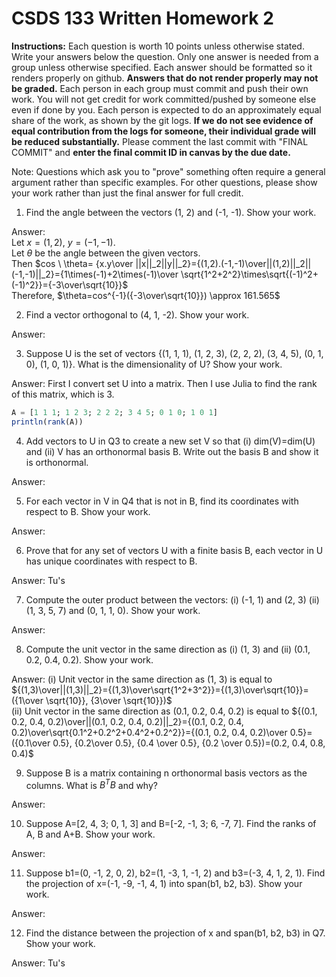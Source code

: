 # CSDS 133 Written Homework 2
**Instructions:** Each question is worth 10 points unless otherwise stated. Write your answers below the question. Only one answer is needed from a group unless otherwise specified. Each answer should be formatted so it renders properly on github. **Answers that do not render properly may not be graded.** Each person in each group must commit and push their own work. You will not get credit for work committed/pushed by someone else even if done by you. Each person is expected to do an approximately equal share of the work, as shown by the git logs. **If we do not see evidence of equal contribution from the logs for someone, their individual grade will be reduced substantially.** Please comment the last commit with "FINAL COMMIT" and **enter the final commit ID in canvas by the due date.**

Note: Questions which ask you to "prove" something often require a general argument rather than specific examples. For other questions, please show your work rather than just the final answer for full credit.

1. Find the angle between the vectors (1, 2) and (-1, -1). Show your work.

Answer:\
Let $x=(1,2)$, $y=(-1,-1)$.\
Let $\theta$ be the angle between the given vectors.\
Then $cos \ \theta= {x.y\over ||x||_2||y||_2}={(1,2).(-1,-1)\over||(1,2)||_2||(-1,-1)||_2}={1\times(-1)+2\times(-1)\over \sqrt{1^2+2^2}\times\sqrt{(-1)^2+(-1)^2}}={-3\over\sqrt{10}}$\
Therefore, $\theta=cos^{-1}({-3\over\sqrt{10}}) \approx 161.565$

2. Find a vector orthogonal to (4, 1, -2). Show your work. 

Answer:


3. Suppose U is the set of vectors {(1, 1, 1), (1, 2, 3), (2, 2, 2), (3, 4, 5), (0, 1, 0), (1, 0, 1)}. What is the dimensionality of U? Show your work.

Answer: First I convert set U into a matrix. Then I use Julia to find the rank of this matrix, which is 3.

```julia
A = [1 1 1; 1 2 3; 2 2 2; 3 4 5; 0 1 0; 1 0 1]
println(rank(A))
```

4. Add vectors to U in Q3 to create a new set V so that (i) dim(V)=dim(U) and (ii) V has an orthonormal basis B. Write out the basis B and show it is orthonormal.

Answer: 

5.  For each vector in V in Q4 that is not in B, find its coordinates with respect to B. Show your work.

Answer: 

6. Prove that for any set of vectors U with a finite basis B, each vector in U has unique coordinates with respect to B.

Answer: Tu's

7. Compute the outer product between the vectors: (i) (-1, 1) and (2, 3) (ii) (1, 3, 5, 7) and (0, 1, 1, 0). Show your work.

Answer: 

8. Compute the unit vector in the same direction as (i) (1, 3) and (ii) (0.1, 0.2, 0.4, 0.2). Show your work.

Answer:
(i) Unit vector in the same direction as (1, 3) is equal to ${(1,3)\over||(1,3)||_2}={(1,3)\over\sqrt{1^2+3^2}}={(1,3)\over\sqrt{10}}=({1\over \sqrt{10}}, {3\over \sqrt{10}})$\
(ii) Unit vector in the same direction as (0.1, 0.2, 0.4, 0.2) is equal to ${(0.1, 0.2, 0.4, 0.2)\over||(0.1, 0.2, 0.4, 0.2)||_2}={(0.1, 0.2, 0.4, 0.2)\over\sqrt{0.1^2+0.2^2+0.4^2+0.2^2}}={(0.1, 0.2, 0.4, 0.2)\over 0.5}=({0.1\over 0.5}, {0.2\over 0.5}, {0.4 \over 0.5}, {0.2 \over 0.5})=(0.2, 0.4, 0.8, 0.4)$

9. Suppose B is a matrix containing n orthonormal basis vectors as the columns. What is $B^{T}B$ and why?

Answer:

10. Suppose A=[2, 4, 3; 0, 1, 3] and B=[-2, -1, 3; 6, -7, 7]. Find the ranks of A, B and A+B. Show your work.

Answer:

11. Suppose b1=(0, -1, 2, 0, 2), b2=(1, -3, 1, -1, 2) and b3=(-3, 4, 1, 2, 1). Find the projection of x=(-1, -9, -1, 4, 1) into span(b1, b2, b3). Show your work.

Answer: 

12. Find the distance between the projection of x and span(b1, b2, b3) in Q7. Show your work.

Answer: Tu's
